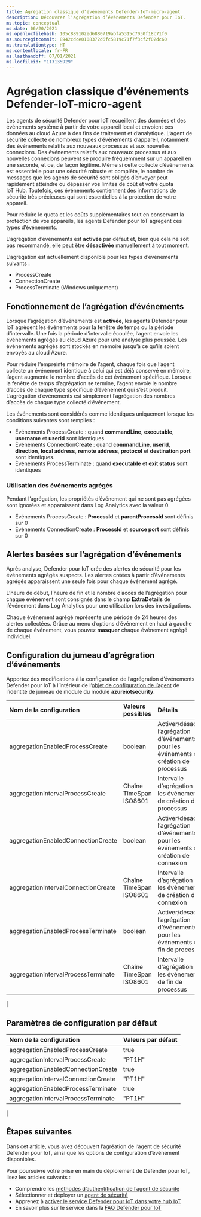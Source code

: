 ```yaml
---
title: Agrégation classique d’événements Defender-IoT-micro-agent
description: Découvrez l’agrégation d’événements Defender pour IoT.
ms.topic: conceptual
ms.date: 06/20/2021
ms.openlocfilehash: 105c889102ed6880719abfa5315c7030f18c71f0
ms.sourcegitcommit: 8942cdce0108372d6fc5819c71f7f3cf2f02dc60
ms.translationtype: HT
ms.contentlocale: fr-FR
ms.lasthandoff: 07/01/2021
ms.locfileid: "113135929"
---
```

# <a name="defender-iot-micro-agent-classic-event-aggregation"></a>Agrégation classique d’événements Defender-IoT-micro-agent

Les agents de sécurité Defender pour IoT recueillent des données et des événements système à partir de votre appareil local et envoient ces données au cloud Azure à des fins de traitement et d’analytique. L’agent de sécurité collecte de nombreux types d’événements d’appareil, notamment des événements relatifs aux nouveaux processus et aux nouvelles connexions. Des événements relatifs aux nouveaux processus et aux nouvelles connexions peuvent se produire fréquemment sur un appareil en une seconde, et ce, de façon légitime. Même si cette collecte d’événements est essentielle pour une sécurité robuste et complète, le nombre de messages que les agents de sécurité sont obligés d’envoyer peut rapidement atteindre ou dépasser vos limites de coût et votre quota IoT Hub. Toutefois, ces événements contiennent des informations de sécurité très précieuses qui sont essentielles à la protection de votre appareil.

Pour réduire le quota et les coûts supplémentaires tout en conservant la protection de vos appareils, les agents Defender pour IoT agrègent ces types d’événements.

L’agrégation d’événements est **activée** par défaut et, bien que cela ne soit pas recommandé, elle peut être **désactivée** manuellement à tout moment.

L’agrégation est actuellement disponible pour les types d’événements suivants :

* ProcessCreate
* ConnectionCreate
* ProcessTerminate (Windows uniquement)

## <a name="how-does-event-aggregation-work"></a>Fonctionnement de l’agrégation d’événements

Lorsque l’agrégation d’événements est **activée**, les agents Defender pour IoT agrègent les événements pour la fenêtre de temps ou la période d’intervalle.
Une fois la période d’intervalle écoulée, l’agent envoie les événements agrégés au cloud Azure pour une analyse plus poussée.
Les événements agrégés sont stockés en mémoire jusqu’à ce qu’ils soient envoyés au cloud Azure.

Pour réduire l’empreinte mémoire de l’agent, chaque fois que l’agent collecte un événement identique à celui qui est déjà conservé en mémoire, l’agent augmente le nombre d’accès de cet événement spécifique. Lorsque la fenêtre de temps d’agrégation se termine, l’agent envoie le nombre d’accès de chaque type spécifique d’événement qui s’est produit. L’agrégation d’événements est simplement l’agrégation des nombres d’accès de chaque type collecté d’événement.

Les événements sont considérés comme identiques uniquement lorsque les conditions suivantes sont remplies :

* Événements ProcessCreate : quand **commandLine**, **executable**, **username** et **userid** sont identiques
* Événements ConnectionCreate : quand **commandLine**, **userId**, **direction**, **local address**, **remote address**, **protocol** et **destination port** sont identiques.
* Événements ProcessTerminate : quand **executable** et **exit status** sont identiques

### <a name="working-with-aggregated-events"></a>Utilisation des événements agrégés

Pendant l’agrégation, les propriétés d’événement qui ne sont pas agrégées sont ignorées et apparaissent dans Log Analytics avec la valeur 0.

* Événements ProcessCreate : **ProcessId** et **parentProcessId** sont définis sur 0
* Événements ConnectionCreate : **ProcessId** et **source port** sont définis sur 0

## <a name="event-aggregation-based-alerts"></a>Alertes basées sur l’agrégation d’événements

Après analyse, Defender pour IoT crée des alertes de sécurité pour les événements agrégés suspects. Les alertes créées à partir d’événements agrégés apparaissent une seule fois pour chaque événement agrégé.

L’heure de début, l’heure de fin et le nombre d’accès de l’agrégation pour chaque événement sont consignés dans le champ **ExtraDetails** de l’événement dans Log Analytics pour une utilisation lors des investigations.

Chaque événement agrégé représente une période de 24 heures des alertes collectées. Grâce au menu d’options d’événement en haut à gauche de chaque événement, vous pouvez **masquer** chaque événement agrégé individuel.

## <a name="event-aggregation-twin-configuration"></a>Configuration du jumeau d’agrégration d’événements

Apportez des modifications à la configuration de l’agrégration d’événements Defender pour IoT à l’intérieur de l’[objet de configuration de l’agent](how-to-agent-configuration.md) de l’identité de jumeau de module du module **azureiotsecurity**.

| Nom de la configuration | Valeurs possibles | Détails | Notes |
|:-----------|:---------------|:--------|:--------|
| aggregationEnabledProcessCreate | boolean | Activer/désactiver l’agrégation d’événements pour les événements de création de processus |
| aggregationIntervalProcessCreate | Chaîne TimeSpan ISO8601 | Intervalle d’agrégation pour les événements de création de processus |
| aggregationEnabledConnectionCreate | boolean| Activer/désactiver l’agrégation d’événements pour les événements de création de connexion |
| aggregationIntervalConnectionCreate | Chaîne TimeSpan ISO8601 | Intervalle d’agrégation pour les événements de création de connexion |
| aggregationEnabledProcessTerminate | boolean | Activer/désactiver l’agrégation d’événements pour les événements de fin de processus | Windows uniquement|
| aggregationIntervalProcessTerminate | Chaîne TimeSpan ISO8601 | Intervalle d’agrégation pour les événements de fin de processus | Windows uniquement|
|

## <a name="default-configurations-settings"></a>Paramètres de configuration par défaut

| Nom de la configuration | Valeurs par défaut |
|:-----------|:---------------|
| aggregationEnabledProcessCreate | true |
| aggregationIntervalProcessCreate | "PT1H"|
| aggregationEnabledConnectionCreate | true |
| aggregationIntervalConnectionCreate | "PT1H"|
| aggregationEnabledProcessTerminate | true |
| aggregationIntervalProcessTerminate | "PT1H"|
|

## <a name="next-steps"></a>Étapes suivantes

Dans cet article, vous avez découvert l’agréation de l’agent de sécurité Defender pour IoT, ainsi que les options de configuration d’événement disponibles.

Pour poursuivre votre prise en main du déploiement de Defender pour IoT, lisez les articles suivants :

- Comprendre les [méthodes d’authentification de l’agent de sécurité](concept-security-agent-authentication-methods.md)
- Sélectionner et déployer un [agent de sécurité](how-to-deploy-agent.md)
- Apprenez à [activer le service Defender pour IoT dans votre hub IoT](quickstart-onboard-iot-hub.md)
- En savoir plus sur le service dans la [FAQ Defender pour IoT](resources-agent-frequently-asked-questions.md)
